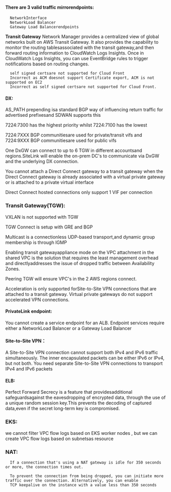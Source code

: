 #### There are 3 valid traffic mirrorendpoints: 
      NetworkInterface
      NetworkLoad Balancer
      Gateway Load Balancerendpoints

**Transit Gateway** Network Manager provides a centralized view of global networks built on AWS Transit Gateway. It also
provides the capability to monitor the routing tablesassociated with the transit gateway,and then forward routing information
to CloudWatch Logs Insights. Once in CloudWatch Logs Insights, you can use EventBridge rules to trigger notifications based on
routing changes.

      self signed certsare not supported for Cloud Front
      Incorrect as ACM doesnot support Certificate export, ACM is not supported on EC2
      Incorrect as self signed certsare not supported for Cloud Front.

#### DX:
AS_PATH prepending isa standard BGP way of influencing return traffic for advertised prefixesand SDWAN
supports this

7224:7300 has the highest priority whilst 7224:7100 has the lowest

7224:7XXX BGP communitiesare used for private/transit vifs and 7224:9XXX BGP communitiesare used for public vifs

One DxGW can connect to up to 6 TGW in different accountsand regions.SiteLink will enable the on-prem DC's to communicate via DxGW and the underlying DX connection.

You cannot attach a Direct Connect gateway to a transit gateway when the Direct Connect gateway is already associated with a virtual private gateway or is attached to a private virtual interface

Direct Connect hosted connections only support 1 VIF per connection

### Transit Gateway(TGW):
VXLAN is not supported with TGW

TGW Connect is setup with GRE and BGP

Multicast is a connectionless UDP-based transport,and dynamic group membership is through IGMP

Enabling transit gatewayappliance mode on the VPC attachment in the shared VPC is the solution that requires the least
management overhead and directlyaddresses the issue of dropped traffic between Availability Zones.

Peering TGW will ensure VPC's in the 2 AWS regions connect.

Acceleration is only supported forSite-to-Site VPN connections that are attached to a transit gateway. Virtual private gateways do not support accelerated VPN connections.

#### PrivateLink endpoint:
You cannot create a service endpoint for an ALB. Endpoint services require either a NetworkLoad Balancer or a Gateway Load Balancer 

#### Site-to-Site VPN：
A Site-to-Site VPN connection cannot support both IPv4 and IPv6 traffic simultaneously. The inner encapsulated packets can be either IPv6 or IPv4, but not both. You need separate Site-to-Site VPN connections to transport IPv4 and IPv6 packets

#### ELB:
Perfect Forward Secrecy is a feature that providesadditional safeguardsagainst the eavesdropping of encrypted data, through
the use of a unique random session key.This prevents the decoding of captured data,even if the secret long-term key is
compromised.

### EKS:
we cannot filter VPC flow logs based on EKS worker nodes , but we can create VPC flow logs based on subnetsas resource

### 

### NAT:
      If a connection that's using a NAT gateway is idle for 350 seconds or more, the connection times out.
      
      To prevent the connection from being dropped, you can initiate more traffic over the connection. Alternatively, you can enable
      TCP keepalive on the instance with a value less than 350 seconds
